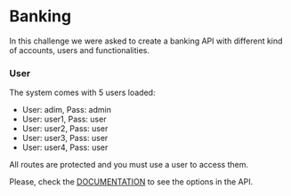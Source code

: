 # Banking


In this challenge we were asked to create a banking API with different kind of accounts, users and functionalities.

### User
The system comes with 5 users loaded:
- User: adim, Pass: admin
- User: user1, Pass: user
- User: user2, Pass: user
- User: user3, Pass: user
- User: user4, Pass: user

All routes are protected and you must use a user to access them.


Please, check the  <a href="https://documenter.getpostman.com/view/11598215/T17CCpVV"> DOCUMENTATION</a> to see the options in the API.
